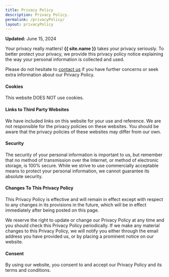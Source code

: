```yaml
---
title: Privacy Policy
description: Privacy Policy.
permalink: /privacyPolicy/
layout: privacyPolicy
---
```


**Updated:** June 15, 2024

Your privacy really matters! <b>{{ site.name }}</b> takes your privacy seriously. To better protect your privacy, we provide this privacy policy notice explaining the way your personal information is collected and used.

Please do not hesitate to [contact us](/contact) if you have further concerns or seek extra information about our Privacy Policy.


#### Cookies

This website DOES NOT use cookies.


#### Links to Third Party Websites

We have included links on this website for your use and reference. We are not responsible for the privacy policies on these websites. You should be aware that the privacy policies of these websites may differ from our own.


#### Security

The security of your personal information is important to us, but remember that no method of transmission over the Internet, or method of electronic storage, is 100% secure. While we strive to use commercially acceptable means to protect your personal information, we cannot guarantee its absolute security.


#### Changes To This Privacy Policy

This Privacy Policy is effective and will remain in effect except with respect to any changes in its provisions in the future, which will be in effect immediately after being posted on this page.

We reserve the right to update or change our Privacy Policy at any time and you should check this Privacy Policy periodically. If we make any material changes to this Privacy Policy, we will notify you either through the email address you have provided us, or by placing a prominent notice on our website.


#### Consent

By using our website, you consent to and accept our Privacy Policy and its terms and conditions.